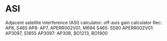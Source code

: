 # ASI
Adjacent satellite interference (ASI) calculator: off-axis gain calculator
Rec: AP8, S465
AP8: AP7, APERR002V01, M694
S465: S580
APERR002V01: AP3097, S1855
AP3097: AP30B, BO1213, BO1900
